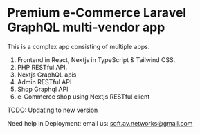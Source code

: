 # Premium e-Commerce Laravel GraphQL multi-vendor app
This is a complex app consisting of multiple apps.

1. Frontend in React, Nextjs in TypeScript & Tailwind CSS.
2. PHP RESTful API. 
3. Nextjs GraphQL apis
4. Admin RESTful API
5. Shop Graphql API
6. e-Commerce shop using Nextjs  RESTful client

TODO:
Updating to new version

Need help in Deployment: email us: soft.av.networks@gmail.com
